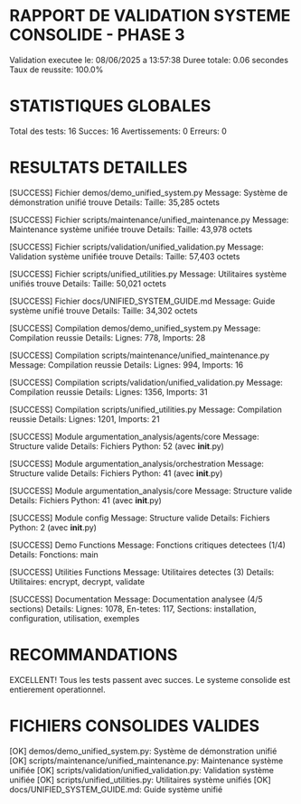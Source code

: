 RAPPORT DE VALIDATION SYSTEME CONSOLIDE - PHASE 3
=================================================

Validation executee le: 08/06/2025 a 13:57:38
Duree totale: 0.06 secondes
Taux de reussite: 100.0%

STATISTIQUES GLOBALES
=====================
Total des tests: 16
Succes: 16
Avertissements: 0
Erreurs: 0

RESULTATS DETAILLES
==================

[SUCCESS] Fichier demos/demo_unified_system.py
   Message: Système de démonstration unifié trouve
   Details: Taille: 35,285 octets

[SUCCESS] Fichier scripts/maintenance/unified_maintenance.py
   Message: Maintenance système unifiée trouve
   Details: Taille: 43,978 octets

[SUCCESS] Fichier scripts/validation/unified_validation.py
   Message: Validation système unifiée trouve
   Details: Taille: 57,403 octets

[SUCCESS] Fichier scripts/unified_utilities.py
   Message: Utilitaires système unifiés trouve
   Details: Taille: 50,021 octets

[SUCCESS] Fichier docs/UNIFIED_SYSTEM_GUIDE.md
   Message: Guide système unifié trouve
   Details: Taille: 34,302 octets

[SUCCESS] Compilation demos/demo_unified_system.py
   Message: Compilation reussie
   Details: Lignes: 778, Imports: 28

[SUCCESS] Compilation scripts/maintenance/unified_maintenance.py
   Message: Compilation reussie
   Details: Lignes: 994, Imports: 16

[SUCCESS] Compilation scripts/validation/unified_validation.py
   Message: Compilation reussie
   Details: Lignes: 1356, Imports: 31

[SUCCESS] Compilation scripts/unified_utilities.py
   Message: Compilation reussie
   Details: Lignes: 1201, Imports: 21

[SUCCESS] Module argumentation_analysis/agents/core
   Message: Structure valide
   Details: Fichiers Python: 52 (avec __init__.py)

[SUCCESS] Module argumentation_analysis/orchestration
   Message: Structure valide
   Details: Fichiers Python: 41 (avec __init__.py)

[SUCCESS] Module argumentation_analysis/core
   Message: Structure valide
   Details: Fichiers Python: 41 (avec __init__.py)

[SUCCESS] Module config
   Message: Structure valide
   Details: Fichiers Python: 2 (avec __init__.py)

[SUCCESS] Demo Functions
   Message: Fonctions critiques detectees (1/4)
   Details: Fonctions: main

[SUCCESS] Utilities Functions
   Message: Utilitaires detectes (3)
   Details: Utilitaires: encrypt, decrypt, validate

[SUCCESS] Documentation
   Message: Documentation analysee (4/5 sections)
   Details: Lignes: 1078, En-tetes: 117, Sections: installation, configuration, utilisation, exemples


RECOMMANDATIONS
===============
EXCELLENT! Tous les tests passent avec succes.
Le systeme consolide est entierement operationnel.


FICHIERS CONSOLIDES VALIDES
==========================
[OK] demos/demo_unified_system.py: Système de démonstration unifié
[OK] scripts/maintenance/unified_maintenance.py: Maintenance système unifiée
[OK] scripts/validation/unified_validation.py: Validation système unifiée
[OK] scripts/unified_utilities.py: Utilitaires système unifiés
[OK] docs/UNIFIED_SYSTEM_GUIDE.md: Guide système unifié

